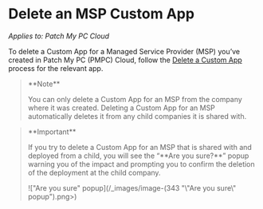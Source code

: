 # Delete an MSP Custom App

_Applies to: Patch My PC Cloud_

To delete a Custom App for a Managed Service Provider (MSP) you’ve created in Patch My PC (PMPC) Cloud, follow the [Delete a Custom App](../../custom-apps/delete-a-custom-app.md) process for the relevant app.

<blockquote class="wp-block-quote">
<p>**Note**</p>
<p>You can only delete a Custom App for an MSP from the company where it was created. Deleting a Custom App for an MSP automatically deletes it from any child companies it is shared with.</p>
</blockquote>

<blockquote class="wp-block-quote">
<p>**Important**</p>
<p>If you try to delete a Custom App for an MSP that is shared with and deployed from a child, you will see the “**Are you sure?**” popup warning you of the impact and prompting you to confirm the deletion of the deployment at the child company.</p>
<p>!["Are you sure" popup](/_images/image-(343 "\"Are you sure\" popup").png>)</p>
</blockquote>